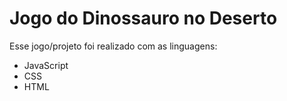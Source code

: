 # Jogo do Dinossauro no Deserto

Esse jogo/projeto foi realizado com as linguagens:
- JavaScript
- CSS
- HTML